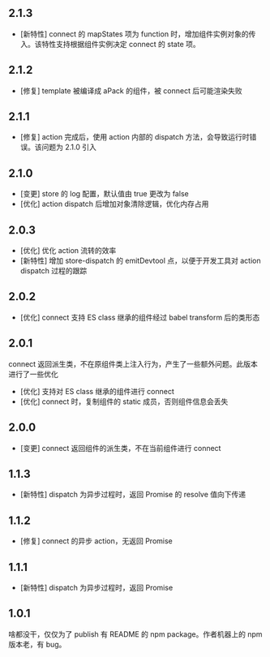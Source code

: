 2.1.3
---------

- [新特性] connect 的 mapStates 项为 function 时，增加组件实例对象的传入。该特性支持根据组件实例决定 connect 的 state 项。


2.1.2
---------

- [修复] template 被编译成 aPack 的组件，被 connect 后可能渲染失败


2.1.1
---------

- [修复] action 完成后，使用 action 内部的 dispatch 方法，会导致运行时错误。该问题为 2.1.0 引入


2.1.0
---------

- [变更] store 的 log 配置，默认值由 true 更改为 false
- [优化] action dispatch 后增加对象清除逻辑，优化内存占用


2.0.3
---------

- [优化] 优化 action 流转的效率
- [新特性] 增加 store-dispatch 的 emitDevtool 点，以便于开发工具对 action dispatch 过程的跟踪


2.0.2
---------

- [优化] connect 支持 ES class 继承的组件经过 babel transform 后的类形态


2.0.1
---------

connect 返回派生类，不在原组件类上注入行为，产生了一些额外问题。此版本进行了一些优化

- [优化] 支持对 ES class 继承的组件进行 connect
- [优化] connect 时，复制组件的 static 成员，否则组件信息会丢失


2.0.0
---------

- [变更] connect 返回组件的派生类，不在当前组件进行 connect


1.1.3
---------

- [新特性] dispatch 为异步过程时，返回 Promise 的 resolve 值向下传递


1.1.2
---------

- [修复] connect 的异步 action，无返回 Promise


1.1.1
---------

- [新特性] dispatch 为异步过程时，返回 Promise


1.0.1
---------

啥都没干，仅仅为了 publish 有 README 的 npm package。作者机器上的 npm 版本老，有 bug。
